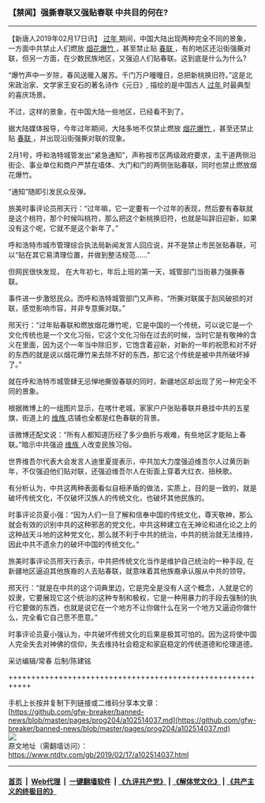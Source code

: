 ### 【禁闻】强撕春联又强贴春联 中共目的何在?
------------------------

<div class="post_content">
 <p>
  【新唐人2019年02月17日讯】
  <a href="https://www.ntdtv.com/gb/过年.htm">
   过年
  </a>
  期间，中国大陆出现两种完全不同的景象，一方面中共禁止人们燃放
  <a href="https://www.ntdtv.com/gb/烟花爆竹.htm">
   烟花爆竹
  </a>
  ，甚至禁止贴
  <a href="https://www.ntdtv.com/gb/春联.htm">
   春联
  </a>
  ，有的地区还沿街强撕对联，但另一方面，在少数民族地区，又强迫人们贴春联。这到底是什么为什么?
 </p>
 <p>
  “爆竹声中一岁除，春风送暖入屠苏。千门万户曈曈日，总把新桃换旧符。”这是北宋政治家、文学家王安石的著名诗作《元日》, 描绘的是中国古人
  <a href="https://www.ntdtv.com/gb/过年.htm">
   过年
  </a>
  时最典型的喜庆场景。
 </p>
 <p>
  不过，这样的景象，在中国大陆一些地区，已经看不到了。
 </p>
 <p>
  据大陆媒体报导，今年过年期间，大陆多地不仅禁止燃放
  <a href="https://www.ntdtv.com/gb/烟花爆竹.htm">
   烟花爆竹
  </a>
  ，甚至还禁止贴
  <a href="https://www.ntdtv.com/gb/春联.htm">
   春联
  </a>
  ，并出现沿街强撕对联的现象。
 </p>
 <p>
  2月1号，呼和浩特城管发出“紧急通知”，声称按市区两级政府要求，主干道两侧沿街企、事业单位和商户严禁在墙体、大门和门的两侧张贴春联，同时也禁止燃放烟花爆竹。
 </p>
 <p>
  “通知”随即引发民众反弹。
 </p>
 <p>
  旅美时事评论员邢天行：“过年嘛，它一定要有一个过年的表现，然后要有春联就是这个桃符，那个时候叫桃符，那么把这个新桃换旧符，也就是叫辞旧迎新，如果没有这个呢，它就不是这个新年了。”
 </p>
 <p>
  呼和浩特市城市管理综合执法局新闻发言人回应说，并不是禁止市民张贴春联，可以“贴在其它易清理位置，并做到整洁规范……”
 </p>
 <p>
  但网民很快发现， 在大年初七，年后上班的第一天，城管部门当街暴力强撕春联。
 </p>
 <p>
  事件进一步激怒民众。而呼和浩特城管部门又声称，“所撕对联属于刮风破损的对联，感觉影响市容，并非专意撕对联。”
 </p>
 <p>
  邢天行：“过年贴春联和燃放烟花爆竹呢，它是中国的一个传统，可以说它是一个文化传统也是一个文化习俗，它这个文化习俗在过去的时候，当时它是有敬神的含义在里面，因为这个一年当中除旧岁，它饱含着迎新，对新的一年的祝愿和对不好的东西的就是说以烟花爆竹来去除不好的东西，那它这个传统是被中共所破坏掉了。”
 </p>
 <p>
  就在呼和浩特市城管肆无忌惮地撕毁春联的同时，新疆地区却出现了另一种完全不同的景象。
 </p>
 <p>
  根据微博上的一组图片显示，在喀什老城，家家户户张贴春联并悬挂中共的五星旗，街道上的
  <a href="https://www.ntdtv.com/gb/维族.htm">
   维族
  </a>
  店铺也全都是红色春联的背景。
 </p>
 <p>
  该微博还配文说：“所有人都知道历经了多少曲折与艰难，有些地区才能贴上春联。”暗示中共强迫
  <a href="https://www.ntdtv.com/gb/维族.htm">
   维族
  </a>
  人改变民族习俗。
 </p>
 <p>
  世界维吾尔代表大会发言人迪里夏提表示，中共加大力度强迫维吾尔人过黄历新年，不仅强迫他们贴对联，还强迫维吾尔人在街面上穿着大红衣、扭秧歌。
 </p>
 <p>
  有分析认为，中共这两种表面看似自相矛盾的做法，实质上，目的是一致的，就是破坏传统文化，不仅破坏汉族人的传统文化，也破坏其他民族的。
 </p>
 <p>
  时事评论员夏小强：“因为人们一旦了解和信奉中国的传统文化，尊天敬神，那么就会有效的识别中共的这种邪恶的党文化，中共这种建立在无神论和进化论之上的这种战天斗地的这种党文化，那么就不利于中共的统治，中共的统治就无法维持，因此中共不遗余力的破坏中国的传统文化。”
 </p>
 <p>
  旅美时事评论员邢天行表示，中共把传统文化当作是维护自己统治的一种手段, 在新疆地区逼迫其他族裔的人去贴春联，就意味着其他族裔承认服从中共的领导。
 </p>
 <p>
  邢天行：“就是在中共的这个词典里边，它是完全是没有人这个概念，人就是它的奴隶，它要展现它这个统治的这种专制和极权，它是一种用暴力的手段去强制的执行它要做的东西，也就是说它在一个地方不让你做什么在另一个地方又逼迫你做什么，完全看它自己愿不愿意。”
 </p>
 <p>
  时事评论员夏小强认为，中共破坏传统文化的后果是极其可怕的。因为这将使中国人完全失去对神佛的信仰，失去维持社会稳定和家庭稳定的传统道德和伦理道德。
 </p>
 <p>
  采访编辑/常春 后制/陈建铭
 </p>
 <p>
 </p>
 <div class="single_ad">
 </div>
</div>

+++++++++++++++++++++++++++++++++++++++++++++++++++++++++++<br/><br/>
手机上长按并复制下列链接或二维码分享本文章：<br/>
[https://github.com/gfw-breaker/banned-news/blob/master/pages/prog204/a102514037.md](https://github.com/gfw-breaker/banned-news/blob/master/pages/prog204/a102514037.md)<br/>
[<img src='https://github.com/gfw-breaker/banned-news/blob/master/pages/prog204/a102514037.md.png'/>](https://github.com/gfw-breaker/banned-news/blob/master/pages/prog204/a102514037.md)<br/>
原文地址（需翻墙访问）：https://www.ntdtv.com/gb/2019/02/17/a102514037.html


------------------------
#### [首页](https://github.com/gfw-breaker/banned-news/blob/master/README.md) &nbsp;|&nbsp; [Web代理](https://github.com/labour-camp/helloworld) &nbsp;|&nbsp; [一键翻墙软件](https://github.com/gfw-breaker/nogfw/blob/master/README.md) &nbsp;| [《九评共产党》](https://github.com/gfw-breaker/9ping.md/blob/master/README.md#九评之一评共产党是什么) | [《解体党文化》](https://github.com/gfw-breaker/jtdwh.md/blob/master/README.md) | [《共产主义的终极目的》](https://github.com/gfw-breaker/gczydzjmd.md/blob/master/README.md)

